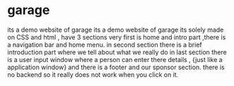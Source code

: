 # garage
its a demo website of garage
its a demo website of garage its solely made on CSS and html , have 3 sections very first is home and intro part ,there is a navigation bar and home menu. in second section there is a brief introduction part where we tell about what we really do in last section there is a user input window where a person can enter there details , {just like a application window} and there is a footer and our sponsor section. there is no backend so it really does not work when you click on it.
